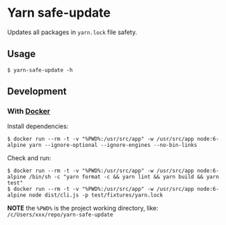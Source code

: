 # Yarn safe-update

Updates all packages in `yarn.lock` file safety.

## Usage

    $ yarn-safe-update -h

## Development

### With [Docker](https://www.docker.com)

Install dependencies:

    $ docker run --rm -t -v "%PWD%:/usr/src/app" -w /usr/src/app node:6-alpine yarn --ignore-optional --ignore-engines --no-bin-links

Check and run:

    $ docker run --rm -t -v "%PWD%:/usr/src/app" -w /usr/src/app node:6-alpine /bin/sh -c "yarn format -c && yarn lint && yarn build && yarn test"
    $ docker run --rm -t -v "%PWD%:/usr/src/app" -w /usr/src/app node:6-alpine node dist/cli.js -p test/fixtures/yarn.lock

**NOTE** the `%PWD%` is the project working directory, like: `/c/Users/xxx/repo/yarn-safe-update`
